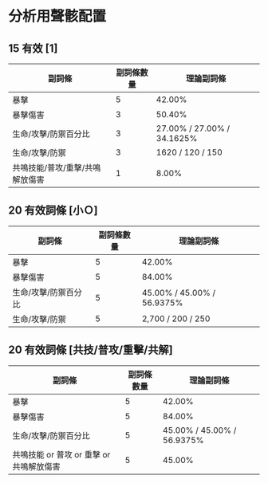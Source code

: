 # 分析用聲骸配置

## 15 有效 \[1\]

| 副詞條                          | 副詞條數量 | 理論副詞條                 |
| ------------------------------- | ---------- | -------------------------- |
| 暴擊                            | 5          | 42.00%                     |
| 暴擊傷害                        | 3          | 50.40%                     |
| 生命/攻擊/防禦百分比            | 3          | 27.00% / 27.00% / 34.1625% |
| 生命/攻擊/防禦                  | 3          | 1620 / 120 / 150           |
| 共鳴技能/普攻/重擊/共鳴解放傷害 | 1          | 8.00%                      |

## 20 有效詞條 \[小Ｏ\]

| 副詞條               | 副詞條數量 | 理論副詞條                 |
| -------------------- | ---------- | -------------------------- |
| 暴擊                 | 5          | 42.00%                     |
| 暴擊傷害             | 5          | 84.00%                     |
| 生命/攻擊/防禦百分比 | 5          | 45.00% / 45.00% / 56.9375% |
| 生命/攻擊/防禦       | 5          | 2,700 / 200 / 250          |

## 20 有效詞條 \[共技/普攻/重擊/共解\]

| 副詞條                                   | 副詞條數量 | 理論副詞條                 |
| ---------------------------------------- | ---------- | -------------------------- |
| 暴擊                                     | 5          | 42.00%                     |
| 暴擊傷害                                 | 5          | 84.00%                     |
| 生命/攻擊/防禦百分比                     | 5          | 45.00% / 45.00% / 56.9375% |
| 共鳴技能 or 普攻 or 重擊 or 共鳴解放傷害 | 5          | 45.00%                     |
